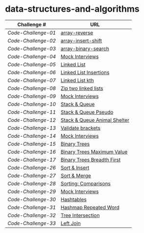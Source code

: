 # data-structures-and-algorithms

| **Challenge #** |                             **URL**                          |
| --------------- | -------------------------------------------------------------|
|*Code-Challenge-01*|[array-reverse](./array-reverse/read-me-array-reverse.md)|
|*Code-Challenge-02*|[array-insert-shift](./array-insert-shift/read-me-array-insert-shift.md)|
|*Code-Challenge-03*|[array-binary-search](./array-binary-search/read-me-array-binary-search.md)|
|*Code-Challenge-04*|[Mock Interviews](./mock-Interviews/mock-interviews.md)|
|*Code-Challenge-05*|[Linked List](./linked_list/read-me-linked-list.md)|
|*Code-Challenge-06*|[Linked List Insertions](./linked_list/read-me-linked-list.md)|
|*Code-Challenge-07*|[Linked List kth](./linked_list/read-me-linked-list.md)|
|*Code-Challenge-08*|[Zip two linked lists](./linked_list/read-me-linked-list.md)|
|*Code-Challenge-09*|[Mock Interviews](./mock-Interviews/mock-interviews2.md)|
|*Code-Challenge-10*|[Stack & Queue](./stacks_and_queues/Stack-and-Queue.md)|
|*Code-Challenge-11*|[Stack & Queue Pseudo](./stack-queue-pseudo/pseudo_queue.md)|
|*Code-Challenge-12*|[Stack & Queue Animal Shelter](./animal_shelter/README.md) |
|*Code-Challenge-13*|[Validate brackets](./stack_queue_brackets/README.md) |
|*Code-Challenge-14*|[Mock Interviews](./mock-Interviews/mock-interviews3.md) |
|*Code-Challenge-15*|[Binary Trees](./trees/README.md) |
|*Code-Challenge-16*|[Binary Trees Maximum Value](./trees/README2.md) |
|*Code-Challenge-17*|[Binary Trees Breadth First](./trees/README3.md) |
|*Code-Challenge-26*|[Sort & Insert](./sorted-insertion/README.md) |
|*Code-Challenge-27*|[Sort & Merge](./sort-merge/README.md) |
|*Code-Challenge-28*|[Sorting: Comparisons](./SortingComparisons/README.md) |
|*Code-Challenge-29*|[Mock Interviews](./mock-Interviews/mock-interviews4.md) |
|*Code-Challenge-30*|[Hashtables](./HashTable/README.md) |
|*Code-Challenge-31*|[Hashmap Repeated Word](.//hashmap-repeated-word/README.md) |
|*Code-Challenge-32*|[Tree Intersection](./tree_intersection/README.md) |
|*Code-Challenge-33*|[Left Join](./Left_Join/README.md) |